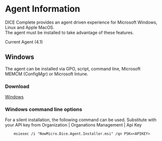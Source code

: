 # Agent Information

DICE Complete provides an agent driven experience for Microsoft Windows, Linux and Apple MacOS.  
The agent must be installed to take advantage of these features.

Current Agent (4.1)

## Windows 
The agent can be installed via GPO, script, command line, Microsoft MEMCM (ConfigMgr) or Microsoft Intune.

### Download
[Windows](/Agents/4.1/NowMicro.Dice.Agent.Installer.msi)

### Windows command line options
For a silent installation, the following command can be used.  Substitute <APIKEY> with your 
API key from Organization | Organations Management | Api Key

```
	msiexec /i "NowMicro.Dice.Agent.Installer.msi" /qn PSK=<APIKEY>
```

